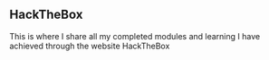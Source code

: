 ## HackTheBox
This is where I share all my completed modules and learning I have achieved through the website HackTheBox
